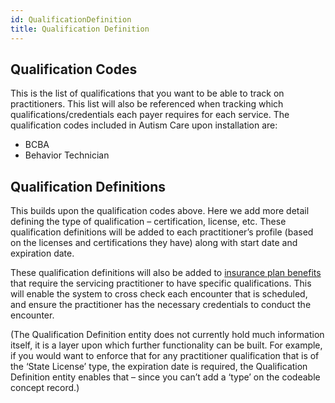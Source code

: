 ```yaml
---
id: QualificationDefinition
title: Qualification Definition
---
```


## Qualification Codes
This is the list of qualifications that you want to be able to track on practitioners. This list will also be referenced when tracking which qualifications/credentials each payer requires for each service.
The qualification codes included in Autism Care upon installation are:
- BCBA
- Behavior Technician

## Qualification Definitions
This builds upon the qualification codes above. Here we add more detail defining the type of qualification – certification, license, etc. These qualification definitions will be added to each practitioner’s profile (based on the licenses and certifications they have) along with start date and expiration date. 

These qualification definitions will also be added to [insurance plan benefits](InsurancePlan.md) that require the servicing practitioner to have specific qualifications. This will enable the system to cross check each encounter that is scheduled, and ensure the practitioner has the necessary credentials to conduct the encounter.

(The Qualification Definition entity does not currently hold much information itself, it is a layer upon which further functionality can be built. For example, if you would want to enforce that for any practitioner qualification that is of the ‘State License’ type, the expiration date is required, the Qualification Definition entity enables that – since you can’t add a ‘type’ on the codeable concept record.)
